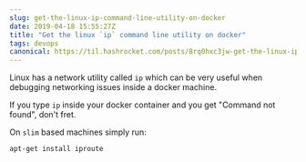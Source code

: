 ```yaml
---
slug: get-the-linux-ip-command-line-utility-on-docker
date: 2019-04-18 15:55:27Z
title: "Get the linux `ip` command line utility on docker"
tags: devops
canonical: https://til.hashrocket.com/posts/8rq0hxc3jw-get-the-linux-ip-command-line-utility-on-docker
---
```



Linux has a network utility called `ip` which can be very useful when debugging networking issues inside a docker machine.

If you type `ip` inside your docker container and you get "Command not found", don't fret.

On `slim` based machines simply run:

```
apt-get install iproute
```
